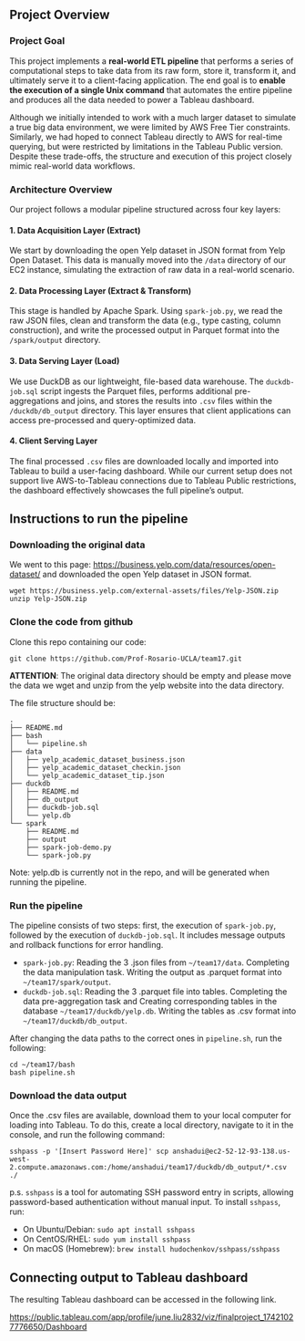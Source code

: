 ## Project Overview

### Project Goal

This project implements a **real-world ETL pipeline** that performs a series of computational steps to take data from its raw form, store it, transform it, and ultimately serve it to a client-facing application. The end goal is to **enable the execution of a single Unix command** that automates the entire pipeline and produces all the data needed to power a Tableau dashboard.

Although we initially intended to work with a much larger dataset to simulate a true big data environment, we were limited by AWS Free Tier constraints. Similarly, we had hoped to connect Tableau directly to AWS for real-time querying, but were restricted by limitations in the Tableau Public version. Despite these trade-offs, the structure and execution of this project closely mimic real-world data workflows.

### Architecture Overview

Our project follows a modular pipeline structured across four key layers:

#### 1. Data Acquisition Layer (Extract)

We start by downloading the open Yelp dataset in JSON format from Yelp Open Dataset. This data is manually moved into the `/data` directory of our EC2 instance, simulating the extraction of raw data in a real-world scenario.

#### 2. Data Processing Layer (Extract & Transform)

This stage is handled by Apache Spark. Using `spark-job.py`, we read the raw JSON files, clean and transform the data (e.g., type casting, column construction), and write the processed output in Parquet format into the `/spark/output` directory.

#### 3. Data Serving Layer (Load)

We use DuckDB as our lightweight, file-based data warehouse. The `duckdb-job.sql` script ingests the Parquet files, performs additional pre-aggregations and joins, and stores the results into `.csv` files within the `/duckdb/db_output` directory. This layer ensures that client applications can access pre-processed and query-optimized data.

#### 4. Client Serving Layer

The final processed `.csv` files are downloaded locally and imported into Tableau to build a user-facing dashboard. While our current setup does not support live AWS-to-Tableau connections due to Tableau Public restrictions, the dashboard effectively showcases the full pipeline’s output.

## Instructions to run the pipeline

### Downloading the original data

We went to this page: https://business.yelp.com/data/resources/open-dataset/ and downloaded the open Yelp dataset in JSON format.

```
wget https://business.yelp.com/external-assets/files/Yelp-JSON.zip
unzip Yelp-JSON.zip
```

### Clone the code from github

Clone this repo containing our code:

```
git clone https://github.com/Prof-Rosario-UCLA/team17.git
```

**ATTENTION**: The original data directory should be empty and please move the data we wget and unzip from the yelp website into the data directory.

The file structure should be:

```
.
├── README.md
├── bash
│   └── pipeline.sh
├── data
│   ├── yelp_academic_dataset_business.json
│   ├── yelp_academic_dataset_checkin.json
│   └── yelp_academic_dataset_tip.json
├── duckdb
│   ├── README.md
│   ├── db_output
│   ├── duckdb-job.sql
│   └── yelp.db
└── spark
    ├── README.md
    ├── output
    ├── spark-job-demo.py
    └── spark-job.py
```

Note: yelp.db is currently not in the repo, and will be generated when running the pipeline.

### Run the pipeline

The pipeline consists of two steps: first, the execution of `spark-job.py`, followed by the execution of `duckdb-job.sql`. It includes message outputs and rollback functions for error handling.

- `spark-job.py`: Reading the 3 .json files from `~/team17/data`. Completing the data manipulation task. Writing the output as .parquet format into `~/team17/spark/output`.
- `duckdb-job.sql`: Reading the 3 .parquet file into tables. Completing the data pre-aggregation task and Creating corresponding tables in the database `~/team17/duckdb/yelp.db`. Writing the tables as .csv format into `~/team17/duckdb/db_output`.

After changing the data paths to the correct ones in `pipeline.sh`, run the following:

```
cd ~/team17/bash
bash pipeline.sh
```

### Download the data output

Once the .csv files are available, download them to your local computer for loading into Tableau. To do this, create a local directory, navigate to it in the console, and run the following command:

```
sshpass -p '[Insert Password Here]' scp anshadui@ec2-52-12-93-138.us-west-2.compute.amazonaws.com:/home/anshadui/team17/duckdb/db_output/*.csv ./
```

p.s. `sshpass` is a tool for automating SSH password entry in scripts, allowing password-based authentication without manual input. To install `sshpass`, run:

- On Ubuntu/Debian: `sudo apt install sshpass`
- On CentOS/RHEL: `sudo yum install sshpass`
- On macOS (Homebrew): `brew install hudochenkov/sshpass/sshpass`

## Connecting output to Tableau dashboard

The resulting Tableau dashboard can be accessed in the following link. 

https://public.tableau.com/app/profile/june.liu2832/viz/finalproject_17421027776650/Dashboard
